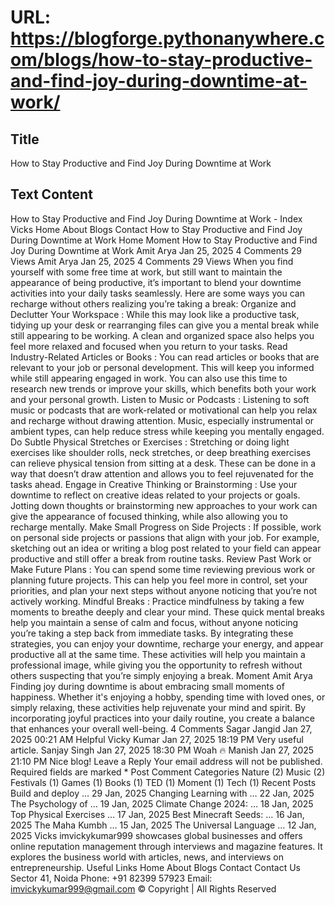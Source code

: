 # URL: https://blogforge.pythonanywhere.com/blogs/how-to-stay-productive-and-find-joy-during-downtime-at-work/

## Title

How to Stay Productive and Find Joy During Downtime at Work

## Text Content

How to Stay Productive and Find Joy During Downtime at Work - Index Vicks Home About Blogs Contact How to Stay Productive and Find Joy During Downtime at Work Home Moment How to Stay Productive and Find Joy During Downtime at Work Amit Arya Jan 25, 2025 4 Comments 29 Views Amit Arya Jan 25, 2025 4 Comments 29 Views When you find yourself with some free time at work, but still want to maintain the appearance of being productive, it’s important to blend your downtime activities into your daily tasks seamlessly. Here are some ways you can recharge without others realizing you’re taking a break: Organize and Declutter Your Workspace : While this may look like a productive task, tidying up your desk or rearranging files can give you a mental break while still appearing to be working. A clean and organized space also helps you feel more relaxed and focused when you return to your tasks. Read Industry-Related Articles or Books : You can read articles or books that are relevant to your job or personal development. This will keep you informed while still appearing engaged in work. You can also use this time to research new trends or improve your skills, which benefits both your work and your personal growth. Listen to Music or Podcasts : Listening to soft music or podcasts that are work-related or motivational can help you relax and recharge without drawing attention. Music, especially instrumental or ambient types, can help reduce stress while keeping you mentally engaged. Do Subtle Physical Stretches or Exercises : Stretching or doing light exercises like shoulder rolls, neck stretches, or deep breathing exercises can relieve physical tension from sitting at a desk. These can be done in a way that doesn’t draw attention and allows you to feel rejuvenated for the tasks ahead. Engage in Creative Thinking or Brainstorming : Use your downtime to reflect on creative ideas related to your projects or goals. Jotting down thoughts or brainstorming new approaches to your work can give the appearance of focused thinking, while also allowing you to recharge mentally. Make Small Progress on Side Projects : If possible, work on personal side projects or passions that align with your job. For example, sketching out an idea or writing a blog post related to your field can appear productive and still offer a break from routine tasks. Review Past Work or Make Future Plans : You can spend some time reviewing previous work or planning future projects. This can help you feel more in control, set your priorities, and plan your next steps without anyone noticing that you’re not actively working. Mindful Breaks : Practice mindfulness by taking a few moments to breathe deeply and clear your mind. These quick mental breaks help you maintain a sense of calm and focus, without anyone noticing you’re taking a step back from immediate tasks. By integrating these strategies, you can enjoy your downtime, recharge your energy, and appear productive all at the same time. These activities will help you maintain a professional image, while giving you the opportunity to refresh without others suspecting that you’re simply enjoying a break. Moment Amit Arya Finding joy during downtime is about embracing small moments of happiness. Whether it's enjoying a hobby, spending time with loved ones, or simply relaxing, these activities help rejuvenate your mind and spirit. By incorporating joyful practices into your daily routine, you create a balance that enhances your overall well-being. 4 Comments Sagar Jangid Jan 27, 2025 00:21 AM Helpful Vicky Kumar Jan 27, 2025 18:19 PM Very useful article. Sanjay Singh Jan 27, 2025 18:30 PM Woah 🔥 Manish Jan 27, 2025 21:10 PM Nice blog! Leave a Reply Your email address will not be published. Required fields are marked * Post Comment Categories Nature (2) Music (2) Festivals (1) Games (1) Books (1) TED (1) Moment (1) Tech (1) Recent Posts Build and deploy … 29 Jan, 2025 Changing Learning with … 22 Jan, 2025 The Psychology of … 19 Jan, 2025 Climate Change 2024: … 18 Jan, 2025 Top Physical Exercises … 17 Jan, 2025 Best Minecraft Seeds: … 16 Jan, 2025 The Maha Kumbh … 15 Jan, 2025 The Universal Language … 12 Jan, 2025 Vicks imvickykumar999 showcases global businesses and offers online reputation management through interviews and magazine features. It explores the business world with articles, news, and interviews on entrepreneurship. Useful Links Home About Blogs Contact Contact Us Sector 41, Noida Phone: +91 82399 57923 Email: imvickykumar999@gmail.com © Copyright | All Rights Reserved
